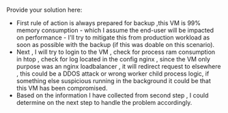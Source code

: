 Provide your solution here:
- First rule of action is always prepared for backup ,this VM is 99% memory consumption - which I assume the end-user will be impacted on performance - I'll try to mitigate this from production workload as soon as possible with the backup (if this was doable on this scenario).
- Next , I will try to login to the VM , check for process ram consumption in htop , check for log located in the config nginx , since the VM only purpose was an nginx loadbalancer , it will redirect request to elsewhere , this could be a DDOS attack or wrong worker child process logic, if something else suspicious running in the background it could be that this VM has been compromised.
- Based on the information I have collected from second step , I could determine on the next step to handle the problem accordingly. 